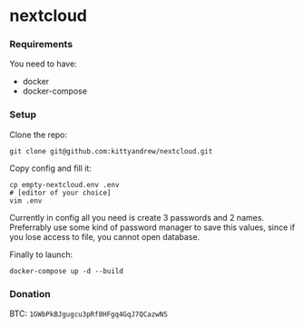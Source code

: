 # nextcloud
### Requirements
You need to have:
  - docker
  - docker-compose

### Setup
Clone the repo:  
```shell
git clone git@github.com:kittyandrew/nextcloud.git
```
  
Copy config and fill it:  
```shell
cp empty-nextcloud.env .env
# [editor of your choice]
vim .env
```
Currently in config all you need is create 3 passwords and 2 names. Preferrably use some kind of password manager to save this values, since if you lose access to file, you cannot open database.  
  
Finally to launch:
```shell
docker-compose up -d --build
```

### Donation
BTC: `1GWbPkBJgugcu3pRf8HFgq4GqJ7QCazwNS`
